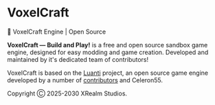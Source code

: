 # VoxelCraft
🦊 VoxelCraft Engine | Open Source

**VoxelCraft — Build and Play!** is a free and open source sandbox game engine, designed for easy modding and game creation. Developed and maintained by it's dedicated team of contributors!

VoxelCraft is based on the [Luanti](https://minetest.net) project, an open source game engine developed by a number of [contributors](https://github.com/minetest/minetest/graphs/contributors) and Celeron55.

Copyright Ⓒ 2025-2030 XRealm Studios.
